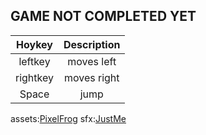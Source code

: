 ## GAME NOT COMPLETED YET

| Hoykey | Description |
| :--: | :--: |
| leftkey | moves left |
| rightkey | moves right |
| Space | jump |

assets:[PixelFrog](https://pixelfrog-assets.itch.io/treasure-hunters/download/eyJleHBpcmVzIjoxNjgwMTAyNDEzLCJpZCI6NTM3NTk5fQ%3d%3d.vLUevHNA6C4cWhPByw%2bGxOQHl%2bA%3d)
sfx:[JustMe](https://www.youtube.com/@JusTMe-vz8nl)
